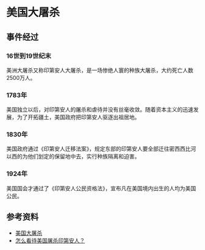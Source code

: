 # 美国大屠杀
## 事件经过
### 16世到19世纪末
美洲大屠杀又称印第安人大屠杀，是一场惨绝人寰的种族大屠杀，大约死亡人数2500万人。

### 1783年
美国独立以后，对印第安人的屠杀和虐待并没有丝毫收敛。随着资本主义的迅速发展，为了开拓疆土，美国政府把印第安人驱逐出祖居地。

### 1830年
美国政府通过《印第安人迁移法案》，规定东部的印第安人要全部迁往密西西比河以西的为他们划定的保留地中去，实行种族隔离和迫害。

### 1924年
美国国会才通过了《印第安人公民资格法》，宣布凡在美国境内出生的人均为美国公民。

## 参考资料
- [美国大屠杀](https://baike.baidu.com/item/%E7%BE%8E%E5%9B%BD%E5%A4%A7%E5%B1%A0%E6%9D%80/7453048?fr=aladdin)
- [怎么看待美国屠杀印第安人？](https://www.zhihu.com/question/31703590/answer/802349347)